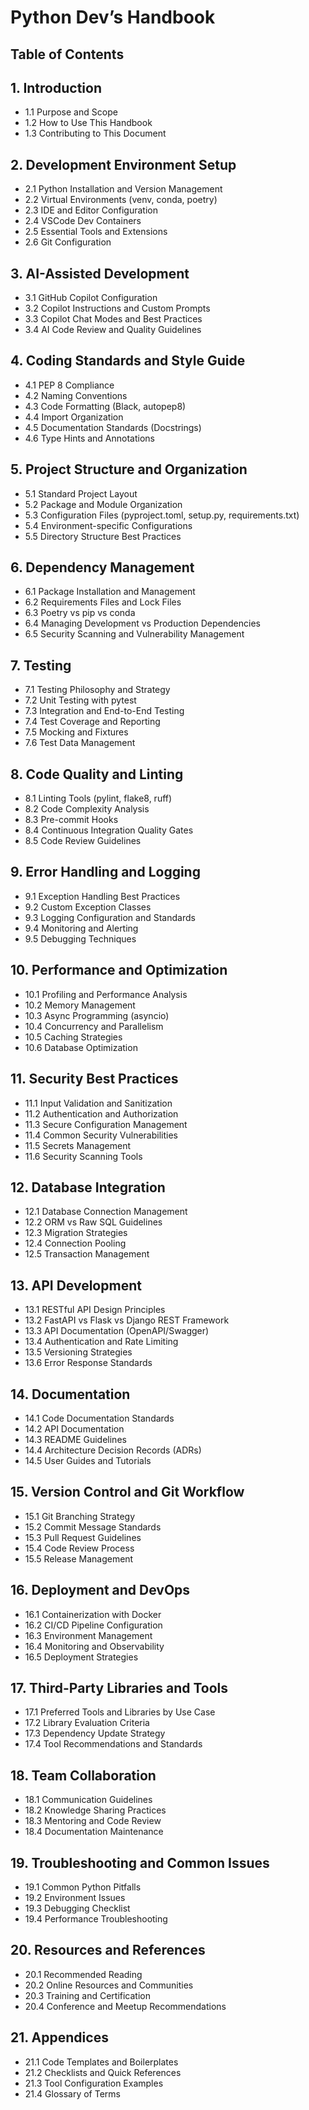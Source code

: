 # Python Dev’s Handbook

<!-- WARNING: THIS FILE WAS AUTOGENERATED! DO NOT EDIT! -->

## Table of Contents

## 1. Introduction

- 1.1 Purpose and Scope
- 1.2 How to Use This Handbook
- 1.3 Contributing to This Document

## 2. Development Environment Setup

- 2.1 Python Installation and Version Management
- 2.2 Virtual Environments (venv, conda, poetry)
- 2.3 IDE and Editor Configuration
- 2.4 VSCode Dev Containers
- 2.5 Essential Tools and Extensions
- 2.6 Git Configuration

## 3. AI-Assisted Development

- 3.1 GitHub Copilot Configuration
- 3.2 Copilot Instructions and Custom Prompts
- 3.3 Copilot Chat Modes and Best Practices
- 3.4 AI Code Review and Quality Guidelines

## 4. Coding Standards and Style Guide

- 4.1 PEP 8 Compliance
- 4.2 Naming Conventions
- 4.3 Code Formatting (Black, autopep8)
- 4.4 Import Organization
- 4.5 Documentation Standards (Docstrings)
- 4.6 Type Hints and Annotations

## 5. Project Structure and Organization

- 5.1 Standard Project Layout
- 5.2 Package and Module Organization
- 5.3 Configuration Files (pyproject.toml, setup.py, requirements.txt)
- 5.4 Environment-specific Configurations
- 5.5 Directory Structure Best Practices

## 6. Dependency Management

- 6.1 Package Installation and Management
- 6.2 Requirements Files and Lock Files
- 6.3 Poetry vs pip vs conda
- 6.4 Managing Development vs Production Dependencies
- 6.5 Security Scanning and Vulnerability Management

## 7. Testing

- 7.1 Testing Philosophy and Strategy
- 7.2 Unit Testing with pytest
- 7.3 Integration and End-to-End Testing
- 7.4 Test Coverage and Reporting
- 7.5 Mocking and Fixtures
- 7.6 Test Data Management

## 8. Code Quality and Linting

- 8.1 Linting Tools (pylint, flake8, ruff)
- 8.2 Code Complexity Analysis
- 8.3 Pre-commit Hooks
- 8.4 Continuous Integration Quality Gates
- 8.5 Code Review Guidelines

## 9. Error Handling and Logging

- 9.1 Exception Handling Best Practices
- 9.2 Custom Exception Classes
- 9.3 Logging Configuration and Standards
- 9.4 Monitoring and Alerting
- 9.5 Debugging Techniques

## 10. Performance and Optimization

- 10.1 Profiling and Performance Analysis
- 10.2 Memory Management
- 10.3 Async Programming (asyncio)
- 10.4 Concurrency and Parallelism
- 10.5 Caching Strategies
- 10.6 Database Optimization

## 11. Security Best Practices

- 11.1 Input Validation and Sanitization
- 11.2 Authentication and Authorization
- 11.3 Secure Configuration Management
- 11.4 Common Security Vulnerabilities
- 11.5 Secrets Management
- 11.6 Security Scanning Tools

## 12. Database Integration

- 12.1 Database Connection Management
- 12.2 ORM vs Raw SQL Guidelines
- 12.3 Migration Strategies
- 12.4 Connection Pooling
- 12.5 Transaction Management

## 13. API Development

- 13.1 RESTful API Design Principles
- 13.2 FastAPI vs Flask vs Django REST Framework
- 13.3 API Documentation (OpenAPI/Swagger)
- 13.4 Authentication and Rate Limiting
- 13.5 Versioning Strategies
- 13.6 Error Response Standards

## 14. Documentation

- 14.1 Code Documentation Standards
- 14.2 API Documentation
- 14.3 README Guidelines
- 14.4 Architecture Decision Records (ADRs)
- 14.5 User Guides and Tutorials

## 15. Version Control and Git Workflow

- 15.1 Git Branching Strategy
- 15.2 Commit Message Standards
- 15.3 Pull Request Guidelines
- 15.4 Code Review Process
- 15.5 Release Management

## 16. Deployment and DevOps

- 16.1 Containerization with Docker
- 16.2 CI/CD Pipeline Configuration
- 16.3 Environment Management
- 16.4 Monitoring and Observability
- 16.5 Deployment Strategies

## 17. Third-Party Libraries and Tools

- 17.1 Preferred Tools and Libraries by Use Case
- 17.2 Library Evaluation Criteria
- 17.3 Dependency Update Strategy
- 17.4 Tool Recommendations and Standards

## 18. Team Collaboration

- 18.1 Communication Guidelines
- 18.2 Knowledge Sharing Practices
- 18.3 Mentoring and Code Review
- 18.4 Documentation Maintenance

## 19. Troubleshooting and Common Issues

- 19.1 Common Python Pitfalls
- 19.2 Environment Issues
- 19.3 Debugging Checklist
- 19.4 Performance Troubleshooting

## 20. Resources and References

- 20.1 Recommended Reading
- 20.2 Online Resources and Communities
- 20.3 Training and Certification
- 20.4 Conference and Meetup Recommendations

## 21. Appendices

- 21.1 Code Templates and Boilerplates
- 21.2 Checklists and Quick References
- 21.3 Tool Configuration Examples
- 21.4 Glossary of Terms
